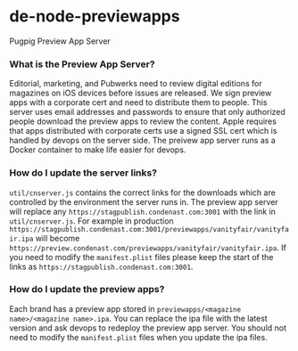 # de-node-previewapps
Pugpig Preview App Server

### What is the Preview App Server?

Editorial, marketing, and Pubwerks need to review digital editions for magazines on iOS devices before issues are released. We sign preview apps with a corporate cert and need to distribute them to people. This server uses email addresses and passwords to ensure that only authorized people download the preview apps to review the content. Apple requires that apps distributed with corporate certs use a signed SSL cert which is handled by devops on the server side. The preivew app server runs as a Docker container to make life easier for devops.

### How do I update the server links?

`util/cnserver.js` contains the correct links for the downloads which are controlled by the environment the server runs in. The preview app server will replace any `https://stagpublish.condenast.com:3001` with the link in `util/cnserver.js`. For example in production `https://stagpublish.condenast.com:3001/previewapps/vanityfair/vanityfair.ipa` will become `https://preview.condenast.com/previewapps/vanityfair/vanityfair.ipa`. If you need to modify the `manifest.plist` files please keep the start of the links as `https://stagpublish.condenast.com:3001`.

### How do I update the preview apps?

Each brand has a preview app stored in `previewapps/<magazine name>/<magazine name>.ipa`. You can replace the ipa file with the latest version and ask devops to redeploy the preview app server. You should not need to modify the `manifest.plist` files when you update the ipa files.